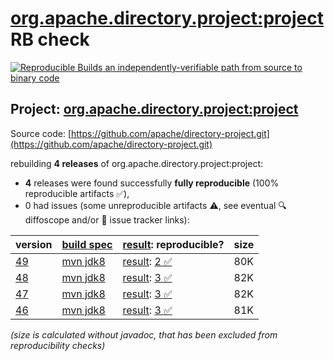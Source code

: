 [org.apache.directory.project:project](https://central.sonatype.com/artifact/org.apache.directory.project/project/versions) RB check
=======

[![Reproducible Builds](https://reproducible-builds.org/images/logos/rb.svg) an independently-verifiable path from source to binary code](https://reproducible-builds.org/)

## Project: [org.apache.directory.project:project](https://central.sonatype.com/artifact/org.apache.directory.project/project/versions)

Source code: [https://github.com/apache/directory-project.git](https://github.com/apache/directory-project.git)

rebuilding **4 releases** of org.apache.directory.project:project:
- **4** releases were found successfully **fully reproducible** (100% reproducible artifacts :white_check_mark:),
- 0 had issues (some unreproducible artifacts :warning:, see eventual :mag: diffoscope and/or :memo: issue tracker links):

| version | [build spec](/BUILDSPEC.md) | [result](https://reproducible-builds.org/docs/jvm/): reproducible? | size |
| -- | --------- | ------ | -- |
| [49](https://central.sonatype.com/artifact/org.apache.directory.project/project/49/pom) | [mvn jdk8](project-49.buildspec) | [result](project-49.buildinfo): [2 :white_check_mark: ](project-49.buildcompare) | 80K |
| [48](https://central.sonatype.com/artifact/org.apache.directory.project/project/48/pom) | [mvn jdk8](project-48.buildspec) | [result](project-48.buildinfo): [3 :white_check_mark: ](project-48.buildcompare) | 82K |
| [47](https://central.sonatype.com/artifact/org.apache.directory.project/project/47/pom) | [mvn jdk8](project-47.buildspec) | [result](project-47.buildinfo): [3 :white_check_mark: ](project-47.buildcompare) | 82K |
| [46](https://central.sonatype.com/artifact/org.apache.directory.project/project/46/pom) | [mvn jdk8](project-46.buildspec) | [result](project-46.buildinfo): [3 :white_check_mark: ](project-46.buildcompare) | 81K |

<i>(size is calculated without javadoc, that has been excluded from reproducibility checks)</i>
